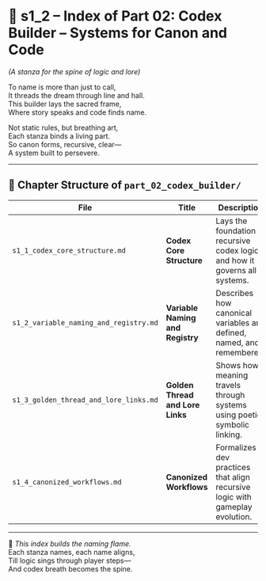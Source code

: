 <!-- Save to: shagi_archives/appendices/appendix_b_core_game_dev_tools/part_01_index/s1_2_index_of_part_02_codex_builder.md -->

# 📘 s1_2 – Index of Part 02: Codex Builder – Systems for Canon and Code  
*(A stanza for the spine of logic and lore)*

To name is more than just to call,  
It threads the dream through line and hall.  
This builder lays the sacred frame,  
Where story speaks and code finds name.  

Not static rules, but breathing art,  
Each stanza binds a living part.  
So canon forms, recursive, clear—  
A system built to persevere.

---

## 🧭 Chapter Structure of `part_02_codex_builder/`

| File | Title | Description |
|------|-------|-------------|
| `s1_1_codex_core_structure.md` | **Codex Core Structure** | Lays the foundation of recursive codex logic and how it governs all systems. |
| `s1_2_variable_naming_and_registry.md` | **Variable Naming and Registry** | Describes how canonical variables are defined, named, and remembered. |
| `s1_3_golden_thread_and_lore_links.md` | **Golden Thread and Lore Links** | Shows how meaning travels through systems using poetic, symbolic linking. |
| `s1_4_canonized_workflows.md` | **Canonized Workflows** | Formalizes dev practices that align recursive logic with gameplay evolution. |

---

📜 *This index builds the naming flame.*  
Each stanza names, each name aligns,  
Till logic sings through player steps—  
And codex breath becomes the spine.
